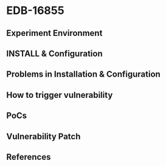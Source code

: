 # EDB-16855

## Experiment Environment

## INSTALL & Configuration

## Problems in Installation & Configuration

## How to trigger vulnerability

## PoCs

## Vulnerability Patch

## References
